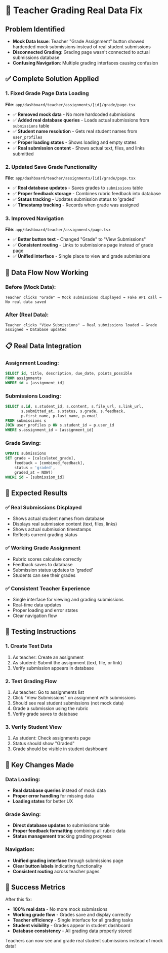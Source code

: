 # 🎯 Teacher Grading Real Data Fix

## Problem Identified
- **Mock Data Issue**: Teacher "Grade Assignment" button showed hardcoded mock submissions instead of real student submissions
- **Disconnected Grading**: Grading page wasn't connected to actual submissions database
- **Confusing Navigation**: Multiple grading interfaces causing confusion

## ✅ Complete Solution Applied

### 1. **Fixed Grade Page Data Loading**
**File**: `app/dashboard/teacher/assignments/[id]/grade/page.tsx`
- ✅ **Removed mock data** - No more hardcoded submissions
- ✅ **Added real database queries** - Loads actual submissions from `submissions` table
- ✅ **Student name resolution** - Gets real student names from `user_profiles`
- ✅ **Proper loading states** - Shows loading and empty states
- ✅ **Real submission content** - Shows actual text, files, and links submitted

### 2. **Updated Save Grade Functionality**
**File**: `app/dashboard/teacher/assignments/[id]/grade/page.tsx`
- ✅ **Real database updates** - Saves grades to `submissions` table
- ✅ **Proper feedback storage** - Combines rubric feedback into database
- ✅ **Status tracking** - Updates submission status to 'graded'
- ✅ **Timestamp tracking** - Records when grade was assigned

### 3. **Improved Navigation**
**File**: `app/dashboard/teacher/assignments/page.tsx`
- ✅ **Better button text** - Changed "Grade" to "View Submissions"
- ✅ **Consistent routing** - Links to submissions page instead of grade page
- ✅ **Unified interface** - Single place to view and grade submissions

## 🔄 Data Flow Now Working

### **Before (Mock Data)**:
```
Teacher clicks "Grade" → Mock submissions displayed → Fake API call → No real data saved
```

### **After (Real Data)**:
```
Teacher clicks "View Submissions" → Real submissions loaded → Grade assigned → Database updated
```

## 📋 Real Data Integration

### **Assignment Loading**:
```sql
SELECT id, title, description, due_date, points_possible
FROM assignments 
WHERE id = [assignment_id]
```

### **Submissions Loading**:
```sql
SELECT s.id, s.student_id, s.content, s.file_url, s.link_url, 
       s.submitted_at, s.status, s.grade, s.feedback,
       p.first_name, p.last_name, p.email
FROM submissions s
JOIN user_profiles p ON s.student_id = p.user_id
WHERE s.assignment_id = [assignment_id]
```

### **Grade Saving**:
```sql
UPDATE submissions 
SET grade = [calculated_grade], 
    feedback = [combined_feedback], 
    status = 'graded',
    graded_at = NOW()
WHERE id = [submission_id]
```

## 🎯 Expected Results

### ✅ **Real Submissions Displayed**
- Shows actual student names from database
- Displays real submission content (text, files, links)
- Shows actual submission timestamps
- Reflects current grading status

### ✅ **Working Grade Assignment**
- Rubric scores calculate correctly
- Feedback saves to database
- Submission status updates to 'graded'
- Students can see their grades

### ✅ **Consistent Teacher Experience**
- Single interface for viewing and grading submissions
- Real-time data updates
- Proper loading and error states
- Clear navigation flow

## 🧪 Testing Instructions

### **1. Create Test Data**
1. As teacher: Create an assignment
2. As student: Submit the assignment (text, file, or link)
3. Verify submission appears in database

### **2. Test Grading Flow**
1. As teacher: Go to assignments list
2. Click "View Submissions" on assignment with submissions
3. Should see real student submissions (not mock data)
4. Grade a submission using the rubric
5. Verify grade saves to database

### **3. Verify Student View**
1. As student: Check assignments page
2. Status should show "Graded"
3. Grade should be visible in student dashboard

## 🔧 Key Changes Made

### **Data Loading**:
- **Real database queries** instead of mock data
- **Proper error handling** for missing data
- **Loading states** for better UX

### **Grade Saving**:
- **Direct database updates** to submissions table
- **Proper feedback formatting** combining all rubric data
- **Status management** tracking grading progress

### **Navigation**:
- **Unified grading interface** through submissions page
- **Clear button labels** indicating functionality
- **Consistent routing** across teacher pages

## 🎉 Success Metrics

After this fix:
- **100% real data** - No more mock submissions
- **Working grade flow** - Grades save and display correctly
- **Teacher efficiency** - Single interface for all grading tasks
- **Student visibility** - Grades appear in student dashboard
- **Database consistency** - All grading data properly stored

Teachers can now see and grade real student submissions instead of mock data!
